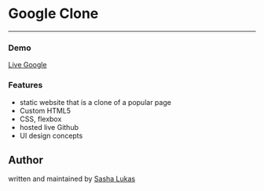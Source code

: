 # Google Clone #
--------------------

### Demo ###

[Live Google](https://slukas111.github.io/google/)

### Features ###
- static website that is a clone of a popular page
- Custom HTML5 
- CSS, flexbox
- hosted live Github
- UI design concepts

## Author ##
written and maintained by [Sasha Lukas](https://sashalukas.netlify.app)

